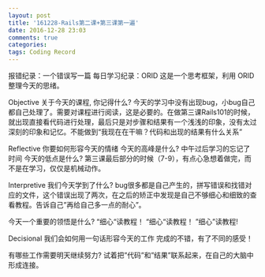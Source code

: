 ```yaml
---
layout: post
title: '161228-Rails第二课+第三课第一遍'
date: 2016-12-28 23:03
comments: true
categories:
tags: Coding Record
---
```

报错纪录：一个错误写一篇
每日学习纪录：ORID
这是一个思考框架，利用 ORID 整理今天的思绪。

Objective
关于今天的课程, 你记得什么?
今天的学习中没有出现bug，小bug自己都自己处理了。需要对课程进行阅读，这是必要的。在做第三课Rails101的时候，就出现直接看代码进行处理，最后只是对步骤和结果有一个浅浅的印象，没有太过深刻的印象和记忆。不能做到“我现在在干嘛？代码和出现的结果有什么关系”

Reflective
你要如何形容今天的情绪
今天的高峰是什么?
中午过后学习的忘记了时间
今天的低点是什么?
第三课最后部分的时候（7-9），有点心急想着做完，而不是在学习，仅仅是机械动作。

Interpretive
我们今天学到了什么?
bug很多都是自己产生的，拼写错误和找错对应的文件，这个错误出现了两次，在之后的矫正中发现是自己不够细心和细致的查看教程。告诉自己”再给自己多一点的耐心”。

今天一个重要的领悟是什么?
“细心“读教程！
“细心“读教程！
”细心”读教程!

Decisional
我们会如何用一句话形容今天的工作
完成的不错，有了不同的感受！

有哪些工作需要明天继续努力?
试着把”代码”和”结果”联系起来，在自己的大脑中形成连接。
